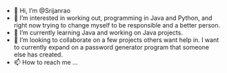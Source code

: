 - 👋 Hi, I’m @Srijanrao
- 👀 I’m interested in working out, programming in Java and Python, and right now trying to change myself to be responsible and a better person.
- 🌱 I’m currently learning Java and working on Java projects.
- 💞️ I’m looking to collaborate on a few projects others want help in. I want to currently expand on a password generator program that someone else has created.
- 📫 How to reach me ...

<!---
Srijanrao/Srijanrao is a ✨ special ✨ repository because its `README.md` (this file) appears on your GitHub profile.
You can click the Preview link to take a look at your changes.
--->
